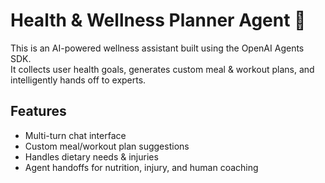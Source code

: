 # Health & Wellness Planner Agent 🤖

This is an AI-powered wellness assistant built using the OpenAI Agents SDK.  
It collects user health goals, generates custom meal & workout plans, and intelligently hands off to experts.

## Features
- Multi-turn chat interface
- Custom meal/workout plan suggestions
- Handles dietary needs & injuries
- Agent handoffs for nutrition, injury, and human coaching